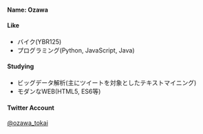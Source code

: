 #### Name: Ozawa  

#### Like  

* バイク(YBR125)  
* プログラミング(Python, JavaScript, Java)  

#### Studying  

* ビッグデータ解析(主にツイートを対象としたテキストマイニング)  
* モダンなWEB(HTML5, ES6等)  


#### Twitter Account  
[@ozawa_tokai](https://twitter.com/ozawa_tokai?lang=ja)  

